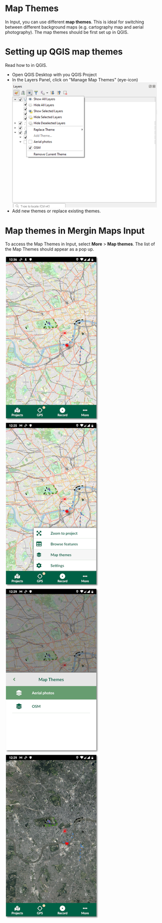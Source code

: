 # Map Themes

In Input, you can use different **map themes**. This is ideal for switching between different background maps (e.g. cartography map and aerial photography). The map themes should be first set up in QGIS.

# Setting up QGIS map themes

Read how to <QGISHelp ver="3.10" link="user_manual/introduction/general_tools.html#configuring-map-themes" text="set up a new map theme" /> in QGIS.

- Open QGIS Desktop with you QGIS Project 
- In the Layers Panel, click on "Manage Map Themes" (eye-icon)
![Map Themes](./qgis_map_themes_setup.png)
- Add new themes or replace existing themes.

# Map themes in Mergin Maps Input
To access the Map Themes in Input, select **More** > **Map themes**. The list of the Map Themes should appear as a pop up.

![Map Themes](./input_map_themes_osm.png)
![Map Themes](./input_map_themes_base.png)
![Map Themes](./input_map_themes_switch.png)
![Map Themes](./input_map_themes_alt.png)
